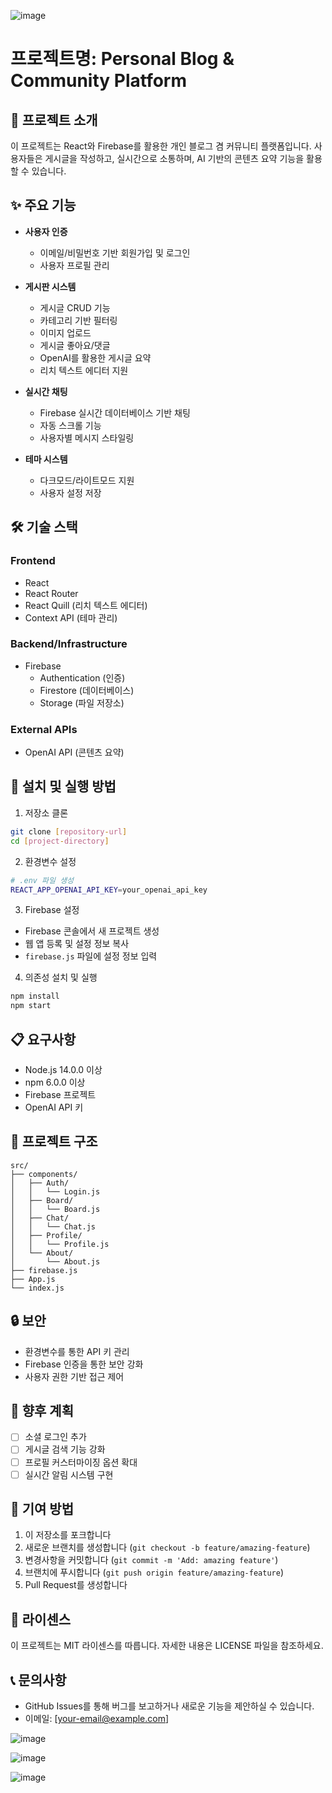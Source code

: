 ![image](https://github.com/user-attachments/assets/e99b7c02-c754-4b4c-8e83-77900db90e1e)
# 프로젝트명: Personal Blog & Community Platform

## 📝 프로젝트 소개
이 프로젝트는 React와 Firebase를 활용한 개인 블로그 겸 커뮤니티 플랫폼입니다. 사용자들은 게시글을 작성하고, 실시간으로 소통하며, AI 기반의 콘텐츠 요약 기능을 활용할 수 있습니다.

## ✨ 주요 기능
- **사용자 인증**
  - 이메일/비밀번호 기반 회원가입 및 로그인
  - 사용자 프로필 관리

- **게시판 시스템**
  - 게시글 CRUD 기능
  - 카테고리 기반 필터링
  - 이미지 업로드
  - 게시글 좋아요/댓글
  - OpenAI를 활용한 게시글 요약
  - 리치 텍스트 에디터 지원

- **실시간 채팅**
  - Firebase 실시간 데이터베이스 기반 채팅
  - 자동 스크롤 기능
  - 사용자별 메시지 스타일링

- **테마 시스템**
  - 다크모드/라이트모드 지원
  - 사용자 설정 저장

## 🛠 기술 스택
### Frontend
- React
- React Router
- React Quill (리치 텍스트 에디터)
- Context API (테마 관리)

### Backend/Infrastructure
- Firebase
  - Authentication (인증)
  - Firestore (데이터베이스)
  - Storage (파일 저장소)

### External APIs
- OpenAI API (콘텐츠 요약)

## 🚀 설치 및 실행 방법

1. 저장소 클론
```bash
git clone [repository-url]
cd [project-directory]
```

2. 환경변수 설정
```bash
# .env 파일 생성
REACT_APP_OPENAI_API_KEY=your_openai_api_key
```

3. Firebase 설정
- Firebase 콘솔에서 새 프로젝트 생성
- 웹 앱 등록 및 설정 정보 복사
- `firebase.js` 파일에 설정 정보 입력

4. 의존성 설치 및 실행
```bash
npm install
npm start
```

## 📋 요구사항
- Node.js 14.0.0 이상
- npm 6.0.0 이상
- Firebase 프로젝트
- OpenAI API 키

## 📁 프로젝트 구조
```
src/
├── components/
│   ├── Auth/
│   │   └── Login.js
│   ├── Board/
│   │   └── Board.js
│   ├── Chat/
│   │   └── Chat.js
│   ├── Profile/
│   │   └── Profile.js
│   └── About/
│       └── About.js
├── firebase.js
├── App.js
└── index.js
```

## 🔒 보안
- 환경변수를 통한 API 키 관리
- Firebase 인증을 통한 보안 강화
- 사용자 권한 기반 접근 제어

## 🔄 향후 계획
- [ ] 소셜 로그인 추가
- [ ] 게시글 검색 기능 강화
- [ ] 프로필 커스터마이징 옵션 확대
- [ ] 실시간 알림 시스템 구현

## 👥 기여 방법
1. 이 저장소를 포크합니다
2. 새로운 브랜치를 생성합니다 (`git checkout -b feature/amazing-feature`)
3. 변경사항을 커밋합니다 (`git commit -m 'Add: amazing feature'`)
4. 브랜치에 푸시합니다 (`git push origin feature/amazing-feature`)
5. Pull Request를 생성합니다

## 📝 라이센스
이 프로젝트는 MIT 라이센스를 따릅니다. 자세한 내용은 LICENSE 파일을 참조하세요.

## 📞 문의사항
- GitHub Issues를 통해 버그를 보고하거나 새로운 기능을 제안하실 수 있습니다.
- 이메일: [your-email@example.com]

![image](https://github.com/user-attachments/assets/a2db5048-31ec-4625-87a7-4aa73242a4b1)


![image](https://github.com/user-attachments/assets/75bad584-bff3-4399-b3d6-33a8e5dd797b)

![image](https://github.com/user-attachments/assets/210eb495-a5d9-46c5-aefb-aa76e106af3a)
